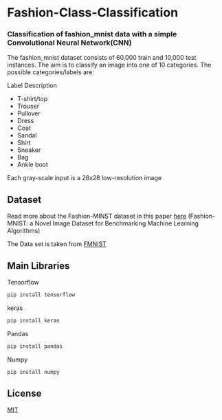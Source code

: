 # Fashion-Class-Classification
### Classification of fashion_mnist data with a simple Convolutional Neural Network(CNN)
The fashion_mnist dataset consists of 60,000 train and 10,000 test instances. The aim is to classify an image into one of 10 categories. The possible categories/labels are:


Label Description
- T-shirt/top
- Trouser
- Pullover
- Dress
- Coat
- Sandal
- Shirt
- Sneaker
- Bag
- Ankle boot

Each gray-scale input is a 28x28 low-resolution image


## Dataset
Read more about the Fashion-MINST dataset in this paper [here](https://arxiv.org/abs/1708.07747) (Fashion-MNIST: a Novel Image Dataset for Benchmarking Machine Learning Algorithms)

The Data set is taken from [FMNIST](https://github.com/zalandoresearch/fashion-mnist)


## Main Libraries
Tensorflow
```bash
pip install tensorflow
```
keras
```bash
pip install keras
```
Pandas
```bash
pip install pandas
```
Numpy
```bash
pip install numpy
```
## License
[MIT](https://choosealicense.com/licenses/mit/)

